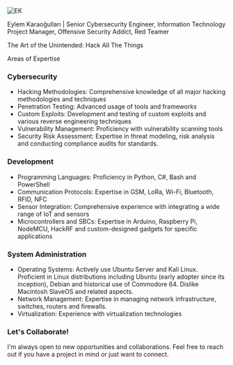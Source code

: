 ![EK](https://karaogullari.com/ek.png)

Eylem Karaoğulları | Senior Cybersecurity Engineer, Information Technology Project Manager, Offensive Security Addict, Red Teamer

The Art of the Unintended: Hack All The Things


Areas of Expertise

### Cybersecurity
- Hacking Methodologies: Comprehensive knowledge of all major hacking methodologies and techniques
- Penetration Testing: Advanced usage of tools and frameworks
- Custom Exploits: Development and testing of custom exploits and various reverse engineering techniques
- Vulnerability Management: Proficiency with vulnerability scanning tools
- Security Risk Assessment: Expertise in threat modeling, risk analysis and conducting compliance audits for standards.

### Development
- Programming Languages: Proficiency in Python, C#, Bash and PowerShell
- Communication Protocols: Expertise in GSM, LoRa, Wi-Fi, Bluetooth, RFID, NFC
- Sensor Integration: Comprehensive experience with integrating a wide range of IoT and sensors
- Microcontrollers and SBCs: Expertise in Arduino, Raspberry Pi, NodeMCU, HackRF and custom-designed gadgets for specific applications

### System Administration
- Operating Systems: Actively use Ubuntu Server and Kali Linux. Proficient in Linux distributions including Ubuntu (early adopter since its inception), Debian and historical use of Commodore 64. Dislike Macintosh SlaveOS and related aspects.
- Network Management: Expertise in managing network infrastructure, switches, routers and firewalls.
- Virtualization: Experience with virtualization technologies

### Let's Collaborate!
I'm always open to new opportunities and collaborations. Feel free to reach out if you have a project in mind or just want to connect.
